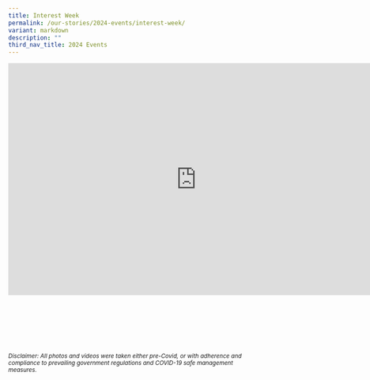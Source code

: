 ```yaml
---
title: Interest Week
permalink: /our-stories/2024-events/interest-week/
variant: markdown
description: ""
third_nav_title: 2024 Events
---
```

<iframe allowfullscreen="true" height="469" width="760" frameborder="0" src="https://docs.google.com/presentation/d/e/2PACX-1vQEcMnD0AiGc9K3DdwcizOwUbHA6p4PPrfzm_WZtTCt8AvteknrYhCZQOObRtW_P16lRATCIUZ8unaT/embed?start=true&amp;loop=true&amp;delayms=3000"></iframe>


<br><br><br><br><br><br>
<sup>_Disclaimer: All photos and videos were taken either pre-Covid, or with adherence and compliance to prevailing government regulations and COVID-19 safe management measures._</sup>